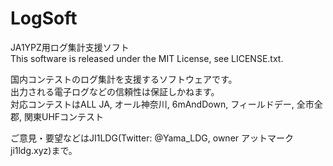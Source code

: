 ﻿# LogSoft
JA1YPZ用ログ集計支援ソフト<br>
This software is released under the MIT License, see LICENSE.txt.

国内コンテストのログ集計を支援するソフトウェアです。<br>
出力される電子ログなどの信頼性は保証しかねます。<br>
対応コンテストはALL JA, オール神奈川, 6mAndDown, フィールドデー, 全市全郡, 関東UHFコンテスト

ご意見・要望などはJI1LDG(Twitter: @Yama_LDG, owner アットマーク ji1ldg.xyz)まで。